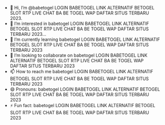 - 👋 Hi, I’m @babetogel LOGIN BABETOGEL LINK ALTERNATIF BETOGEL SLOT RTP LIVE CHAT BA BE TOGEL WAP DAFTAR SITUS TERBARU 2023.
- 👀 I’m interested in babetogel LOGIN BABETOGEL LINK ALTERNATIF BETOGEL SLOT RTP LIVE CHAT BA BE TOGEL WAP DAFTAR SITUS TERBARU 2023...
- 🌱 I’m currently learning babetogel LOGIN BABETOGEL LINK ALTERNATIF BETOGEL SLOT RTP LIVE CHAT BA BE TOGEL WAP DAFTAR SITUS TERBARU 2023
- 💞️ I’m looking to collaborate on babetogel LOGIN BABETOGEL LINK ALTERNATIF BETOGEL SLOT RTP LIVE CHAT BA BE TOGEL WAP DAFTAR SITUS TERBARU 2023
- 📫 How to reach me babetogel LOGIN BABETOGEL LINK ALTERNATIF BETOGEL SLOT RTP LIVE CHAT BA BE TOGEL WAP DAFTAR SITUS TERBARU 2023
- 😄 Pronouns: babetogel LOGIN BABETOGEL LINK ALTERNATIF BETOGEL SLOT RTP LIVE CHAT BA BE TOGEL WAP DAFTAR SITUS TERBARU 2023
- ⚡ Fun fact: babetogel LOGIN BABETOGEL LINK ALTERNATIF BETOGEL SLOT RTP LIVE CHAT BA BE TOGEL WAP DAFTAR SITUS TERBARU 2023

<!---
babetogel/babetogel is a ✨ special ✨ repository because its babetogel LOGIN BABETOGEL LINK ALTERNATIF BETOGEL SLOT RTP LIVE CHAT BA BE TOGEL WAP DAFTAR SITUS TERBARU 2023 (this file) appears on your GitHub profile.
You can click the Preview link to take a look at your changes. 10 KUMPULAN NAMA NAMA babetogel LOGIN BABETOGEL LINK ALTERNATIF BETOGEL SLOT RTP LIVE CHAT BA BE TOGEL WAP DAFTAR SITUS TERBARU 2023
--->

